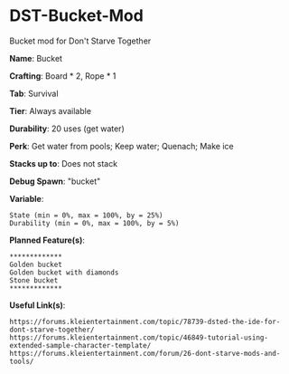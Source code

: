 # DST-Bucket-Mod
Bucket mod for Don't Starve Together

**Name**: Bucket

**Crafting**:
    Board * 2,
    Rope * 1

**Tab**:
    Survival

**Tier**:
    Always available

**Durability**:
    20 uses (get water)

**Perk**:
    Get water from pools;
    Keep water;
    Quenach;
    Make ice

**Stacks up to**:
    Does not stack
    
**Debug Spawn**:
    "bucket"

**Variable**: 

    State (min = 0%, max = 100%, by = 25%)
    Durability (min = 0%, max = 100%, by = 5%)

**Planned Feature(s)**:

    *************
    Golden bucket
    Golden bucket with diamonds
    Stone bucket
    *************
    
 **Useful Link(s)**:
 
    https://forums.kleientertainment.com/topic/78739-dsted-the-ide-for-dont-starve-together/
    https://forums.kleientertainment.com/topic/46849-tutorial-using-extended-sample-character-template/
    https://forums.kleientertainment.com/forum/26-dont-starve-mods-and-tools/
